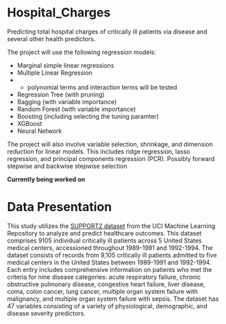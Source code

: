 # Hospital_Charges
Predicting total hospital charges of critically ill patients via disease and several other health predictors. 

The project will use the following regression models: 
- Marginal simple linear regressions
- Multiple Linear Regression
- - polynomial terms and interaction terms will be tested
- Regression Tree (with pruning)
- Bagging (with variable importance)
- Random Forest (with variable importance)
- Boosting (including selecting the tuning paramter)
- XGBoost
- Neural Network

The project will also involve variable selection, shrinkage, and dimension reduction for linear models. This includes ridge regression, lasso regression, and principal components regression (PCR). Possibly forward stepwise and backwise stepwise selection

**Currently being worked on**

# Data Presentation

This study utilizes the [SUPPORT2 dataset](https://archive.ics.uci.edu/dataset/880/support2) from the UCI Machine Learning Repository to analyze and predict healthcare outcomes. This dataset comprises 9105 individual critically ill patients across 5 United States medical centers, accessioned throughout 1989-1991 and 1992-1994. The dataset consists of records from 9,105 critically ill patients admitted to five medical centers in the United States between 1989-1991 and 1992-1994. Each entry includes comprehensive information on patients who met the criteria for nine disease categories: acute respiratory failure, chronic obstructive pulmonary disease, congestive heart failure, liver disease, coma, colon cancer, lung cancer, multiple organ system failure with malignancy, and multiple organ system failure with sepsis. The dataset has 47 variables consisting of a variety of physiological, demographic, and disease severity predictors.


